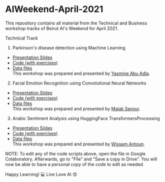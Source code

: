# AIWeekend-April-2021
This repository contains all material from the Technical and Business workshop tracks of Beirut AI's Weekend for April 2021.

Technical Track
1. Parkinson's disease detection using Machine Learning
- [Presentation Slides](https://docs.google.com/presentation/d/1FB1BtOh0ZGYoTXu1oYpgvlZbp0J__lkK9aWal-Ux5dE/edit?usp=sharing)
- [Code (with exercises)](https://colab.research.google.com/drive/1Gxe7PfCjVkdSlrwgUIH05q67cWRW9stS?usp=sharing)
- [Data files](https://drive.google.com/file/d/1yurl81Yo_4GpjY29uERGuAOBfLwuU0Mb/view?usp=sharing) <br>
This workshop was prepared and presented by [Yasmine Abu Adla](https://lb.linkedin.com/in/yasmine-a-abu-adla-3b99471b6).

2. Facial Emotion Recognition using Convolutional Neural Networks
- [Presentation Slides](https://drive.google.com/file/d/1gF8BPip1MaJaWvdo6Grn-AqSF2926bKc/view?usp=sharing)
- [Code (with exercises)](https://drive.google.com/file/d/1l7UbeclqqRt-qQe0UzvaaGBlXlZ91Ymb/view?usp=sharing)
- [Data files]() <br>
This workshop was prepared and presented by [Malak Sayour](https://www.linkedin.com/in/malak-sayour-25700319a/).

3. Arabic Sentiment Analysis using HuggingFace TransformersProcessing
- [Presentation Slides]()
- [Code (with exercises)]()
- [Data files]()  <br>
This workshop was prepared and presented by [Wissam Antoun]().


NOTE: To edit any of the code scripts above, open the file in Google Colaboratory. Afterwards, go to "File" and "Save a copy in Drive". You will now be able to have a personal copy of the code to edit as needed.

Happy Learning! 💻
Live Love AI 😍
